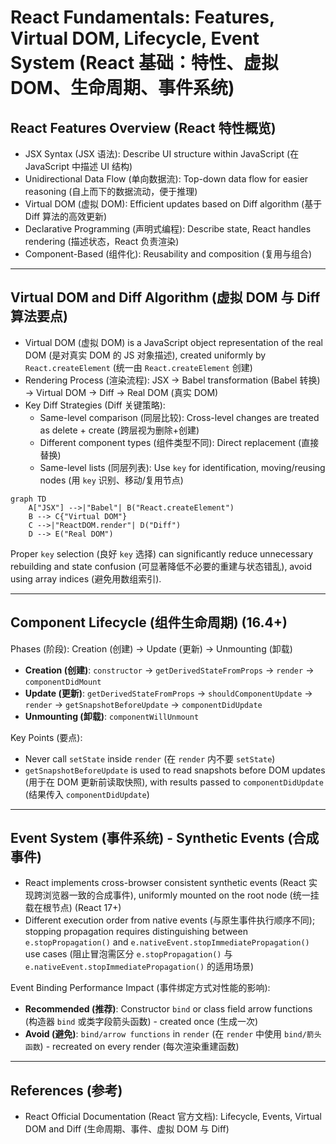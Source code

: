 # React Fundamentals: Features, Virtual DOM, Lifecycle, Event System (React 基础：特性、虚拟 DOM、生命周期、事件系统)

## React Features Overview (React 特性概览)

- JSX Syntax (JSX 语法): Describe UI structure within JavaScript (在 JavaScript 中描述 UI 结构)
- Unidirectional Data Flow (单向数据流): Top-down data flow for easier reasoning (自上而下的数据流动，便于推理)
- Virtual DOM (虚拟 DOM): Efficient updates based on Diff algorithm (基于 Diff 算法的高效更新)
- Declarative Programming (声明式编程): Describe state, React handles rendering (描述状态，React 负责渲染)
- Component-Based (组件化): Reusability and composition (复用与组合)

---

## Virtual DOM and Diff Algorithm (虚拟 DOM 与 Diff 算法要点)

- Virtual DOM (虚拟 DOM) is a JavaScript object representation of the real DOM (是对真实 DOM 的 JS 对象描述), created uniformly by `React.createElement` (统一由 `React.createElement` 创建)
- Rendering Process (渲染流程): JSX → Babel transformation (Babel 转换) → Virtual DOM → Diff → Real DOM (真实 DOM)
- Key Diff Strategies (Diff 关键策略):
  - Same-level comparison (同层比较): Cross-level changes are treated as delete + create (跨层视为删除+创建)
  - Different component types (组件类型不同): Direct replacement (直接替换)
  - Same-level lists (同层列表): Use `key` for identification, moving/reusing nodes (用 `key` 识别、移动/复用节点)

```mermaid
graph TD
    A["JSX"] -->|"Babel"| B("React.createElement")
    B --> C{"Virtual DOM"}
    C -->|"ReactDOM.render"| D("Diff")
    D --> E("Real DOM")
```

Proper `key` selection (良好 `key` 选择) can significantly reduce unnecessary rebuilding and state confusion (可显著降低不必要的重建与状态错乱), avoid using array indices (避免用数组索引).

---

## Component Lifecycle (组件生命周期) (16.4+)

Phases (阶段): Creation (创建) → Update (更新) → Unmounting (卸载)

- **Creation (创建)**: `constructor` → `getDerivedStateFromProps` → `render` → `componentDidMount`
- **Update (更新)**: `getDerivedStateFromProps` → `shouldComponentUpdate` → `render` → `getSnapshotBeforeUpdate` → `componentDidUpdate`
- **Unmounting (卸载)**: `componentWillUnmount`

Key Points (要点):
- Never call `setState` inside `render` (在 `render` 内不要 `setState`)
- `getSnapshotBeforeUpdate` is used to read snapshots before DOM updates (用于在 DOM 更新前读取快照), with results passed to `componentDidUpdate` (结果传入 `componentDidUpdate`)

---

## Event System (事件系统) - Synthetic Events (合成事件)

- React implements cross-browser consistent synthetic events (React 实现跨浏览器一致的合成事件), uniformly mounted on the root node (统一挂载在根节点) (React 17+)
- Different execution order from native events (与原生事件执行顺序不同); stopping propagation requires distinguishing between `e.stopPropagation()` and `e.nativeEvent.stopImmediatePropagation()` use cases (阻止冒泡需区分 `e.stopPropagation()` 与 `e.nativeEvent.stopImmediatePropagation()` 的适用场景)

Event Binding Performance Impact (事件绑定方式对性能的影响):
- **Recommended (推荐)**: Constructor `bind` or class field arrow functions (构造器 `bind` 或类字段箭头函数) - created once (生成一次)
- **Avoid (避免)**: `bind/arrow functions` in `render` (在 `render` 中使用 `bind/箭头函数`) - recreated on every render (每次渲染重建函数)

---

## References (参考)

- React Official Documentation (React 官方文档): Lifecycle, Events, Virtual DOM and Diff (生命周期、事件、虚拟 DOM 与 Diff)

